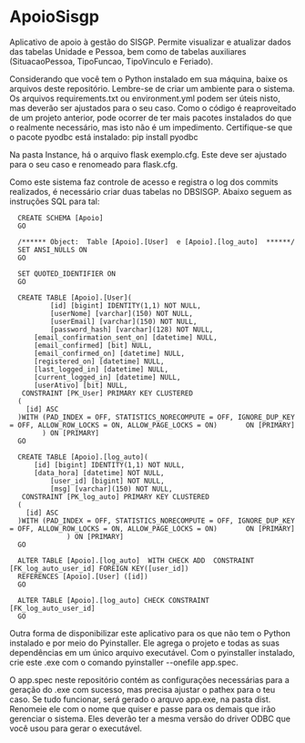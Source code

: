 # ApoioSisgp
Aplicativo de apoio à gestão do SISGP. Permite visualizar e atualizar dados das tabelas Unidade e Pessoa, bem como de tabelas auxiliares (SituacaoPessoa, TipoFuncao, TipoVinculo e Feriado).

Considerando que você tem o Python instalado em sua máquina, baixe os arquivos deste repositório. 
Lembre-se de criar um ambiente para o sistema. Os arquivos requirements.txt ou environment.yml podem ser úteis nisto, mas deverão ser ajustados para o seu caso.
Como o código é reaproveitado de um projeto anterior, pode ocorrer de ter mais pacotes instalados do que o realmente necessário, mas isto não é um impedimento.
Certifique-se que o pacote pyodbc está instalado: pip install pyodbc

Na pasta Instance, há o arquivo flask exemplo.cfg. Este deve ser ajustado para o seu caso e renomeado para flask.cfg.

Como este sistema faz controle de acesso e registra o log dos commits realizados, é necessário criar duas tabelas no 
DBSISGP. Abaixo seguem as instruções SQL para tal:

      CREATE SCHEMA [Apoio]
      GO
      
      /****** Object:  Table [Apoio].[User]  e [Apoio].[log_auto]  ******/
      SET ANSI_NULLS ON
      GO
      
      SET QUOTED_IDENTIFIER ON
      GO
      
      CREATE TABLE [Apoio].[User](
      	      [id] [bigint] IDENTITY(1,1) NOT NULL,
      	      [userNome] [varchar](150) NOT NULL,
      	      [userEmail] [varchar](150) NOT NULL,
      	      [password_hash] [varchar](128) NOT NULL,
	      [email_confirmation_sent_on] [datetime] NULL,
	      [email_confirmed] [bit] NULL,
	      [email_confirmed_on] [datetime] NULL,
	      [registered_on] [datetime] NULL,
	      [last_logged_in] [datetime] NULL,
	      [current_logged_in] [datetime] NULL,
	      [userAtivo] [bit] NULL,
       CONSTRAINT [PK_User] PRIMARY KEY CLUSTERED 
      (
      	[id] ASC
      )WITH (PAD_INDEX = OFF, STATISTICS_NORECOMPUTE = OFF, IGNORE_DUP_KEY = OFF, ALLOW_ROW_LOCKS = ON, ALLOW_PAGE_LOCKS = ON)       ON [PRIMARY]
            ) ON [PRIMARY]
      GO
      
      CREATE TABLE [Apoio].[log_auto](
	      [id] [bigint] IDENTITY(1,1) NOT NULL,
	      [data_hora] [datetime] NOT NULL,
      	      [user_id] [bigint] NOT NULL,
      	      [msg] [varchar](150) NOT NULL,
       CONSTRAINT [PK_log_auto] PRIMARY KEY CLUSTERED 
      (
      	[id] ASC
      )WITH (PAD_INDEX = OFF, STATISTICS_NORECOMPUTE = OFF, IGNORE_DUP_KEY = OFF, ALLOW_ROW_LOCKS = ON, ALLOW_PAGE_LOCKS = ON)       ON [PRIMARY]
                  ) ON [PRIMARY]
      GO

      ALTER TABLE [Apoio].[log_auto]  WITH CHECK ADD  CONSTRAINT [FK_log_auto_user_id] FOREIGN KEY([user_id])
      REFERENCES [Apoio].[User] ([id])
      GO
      
      ALTER TABLE [Apoio].[log_auto] CHECK CONSTRAINT [FK_log_auto_user_id]
      GO

Outra forma de disponibilizar este aplicativo para os que não tem o Python instalado e por meio do Pyinstaller. Ele agrega o projeto e todas as suas dependências
em um único arquivo executável. Com o pyinstaller instalado, crie este .exe com o comando pyinstaller --onefile app.spec.

O app.spec neste repositório contém as configurações necessárias para a geração do .exe com sucesso, mas precisa ajustar o pathex para o teu caso.
Se tudo funcionar, será gerado o arquvo app.exe, na pasta dist. Renomeie ele com o nome que quiser e passe para os demais que irão gerenciar o sistema. 
Eles deverão ter a mesma versão do driver ODBC que você usou para gerar o executável.
